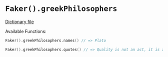 # `Faker().greekPhilosophers`

[Dictionary file](../src/main/resources/locales/en/greek_philosophers.yml)

Available Functions:  
```kotlin
Faker().greekPhilosophers.names() // => Plato

Faker().greekPhilosophers.quotes() // => Quality is not an act, it is a habit.

```
